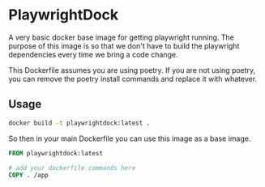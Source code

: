# PlaywrightDock

A very basic docker base image for getting playwright running. The purpose of this image is so that we don't have to build the playwright dependencies every time we bring a code change.

This Dockerfile assumes you are using poetry. If you are not using poetry, you can remove the poetry install commands and replace it with whatever.

## Usage

```bash
docker build -t playwrightdock:latest .
```

So then in your main Dockerfile you can use this image as a base image.

```Dockerfile
FROM playwrightdock:latest

# add your dockerfile commands here
COPY . /app
```
